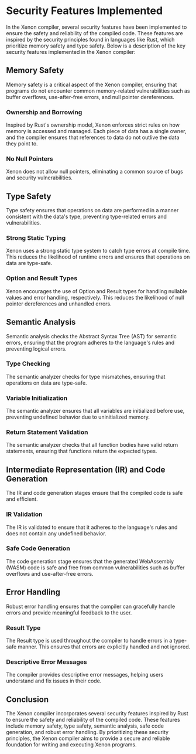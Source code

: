 # Security Features Implemented

In the Xenon compiler, several security features have been implemented to ensure the safety and reliability of the compiled code. These features are inspired by the security principles found in languages like Rust, which prioritize memory safety and type safety. Below is a description of the key security features implemented in the Xenon compiler:

## Memory Safety

Memory safety is a critical aspect of the Xenon compiler, ensuring that programs do not encounter common memory-related vulnerabilities such as buffer overflows, use-after-free errors, and null pointer dereferences.

### Ownership and Borrowing

Inspired by Rust's ownership model, Xenon enforces strict rules on how memory is accessed and managed. Each piece of data has a single owner, and the compiler ensures that references to data do not outlive the data they point to.

### No Null Pointers

Xenon does not allow null pointers, eliminating a common source of bugs and security vulnerabilities.

## Type Safety

Type safety ensures that operations on data are performed in a manner consistent with the data's type, preventing type-related errors and vulnerabilities.

### Strong Static Typing

Xenon uses a strong static type system to catch type errors at compile time. This reduces the likelihood of runtime errors and ensures that operations on data are type-safe.

### Option and Result Types

Xenon encourages the use of Option and Result types for handling nullable values and error handling, respectively. This reduces the likelihood of null pointer dereferences and unhandled errors.

## Semantic Analysis

Semantic analysis checks the Abstract Syntax Tree (AST) for semantic errors, ensuring that the program adheres to the language's rules and preventing logical errors.

### Type Checking

The semantic analyzer checks for type mismatches, ensuring that operations on data are type-safe.

### Variable Initialization

The semantic analyzer ensures that all variables are initialized before use, preventing undefined behavior due to uninitialized memory.

### Return Statement Validation

The semantic analyzer checks that all function bodies have valid return statements, ensuring that functions return the expected types.

## Intermediate Representation (IR) and Code Generation

The IR and code generation stages ensure that the compiled code is safe and efficient.

### IR Validation

The IR is validated to ensure that it adheres to the language's rules and does not contain any undefined behavior.

### Safe Code Generation

The code generation stage ensures that the generated WebAssembly (WASM) code is safe and free from common vulnerabilities such as buffer overflows and use-after-free errors.

## Error Handling

Robust error handling ensures that the compiler can gracefully handle errors and provide meaningful feedback to the user.

### Result Type

The Result type is used throughout the compiler to handle errors in a type-safe manner. This ensures that errors are explicitly handled and not ignored.

### Descriptive Error Messages

The compiler provides descriptive error messages, helping users understand and fix issues in their code.

## Conclusion

The Xenon compiler incorporates several security features inspired by Rust to ensure the safety and reliability of the compiled code. These features include memory safety, type safety, semantic analysis, safe code generation, and robust error handling. By prioritizing these security principles, the Xenon compiler aims to provide a secure and reliable foundation for writing and executing Xenon programs.